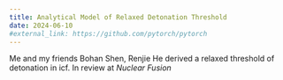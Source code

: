 ```yaml
---
title: Analytical Model of Relaxed Detonation Threshold
date: 2024-06-10
#external_link: https://github.com/pytorch/pytorch
---
```


Me and my friends Bohan Shen, Renjie He derived a relaxed threshold of detonation in icf. In review at *Nuclear Fusion*

<!--more-->
